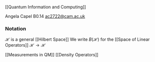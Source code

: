 [[Quantum Information and Computing]]

Angela Capel B0.14
ac2722@cam.ac.uk
### Notation
$\mathcal{H}$ is a general [[Hilbert Space]]
We write $B(\mathcal{H})$ for the [[Space of Linear Operators]] $\mathcal{H}\to \mathcal{H}$


[[Measurements in QM]]
[[Density Operators]]
